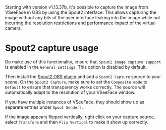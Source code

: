 Starting with version v1.13.37b, it's possible to capture the image from VSeeFace in OBS by using the Spout2 interface. This allows capturing the image without any bits of the user interface leaking into the image while not incurring the resolution restrictions and performance impact of the virtual camera.

# Spout2 capture usage

Do make use of this functionality, ensure that `Spout2 image capture support` is enabled in the `General settings`. This option is disabled by default.

Then install the [Spout2 OBS plugin](https://github.com/Off-World-Live/obs-spout2-plugin/releases) and add a `Spout2 Capture` source to your scene. On the `Spout2 Capture`, make sure to set the `Composite mode` to `Default` to ensure that transparency works correctly. The source will automatically adapt to the resolution of your VSeeFace window.

If you have multiple instances of VSeeFace, they should show up as separate entries under `Spout Senders`.

If the image appears flipped vertically, right click on your capture source, select `Transform` and then `Flip Vertical` to make it show up correctly.
